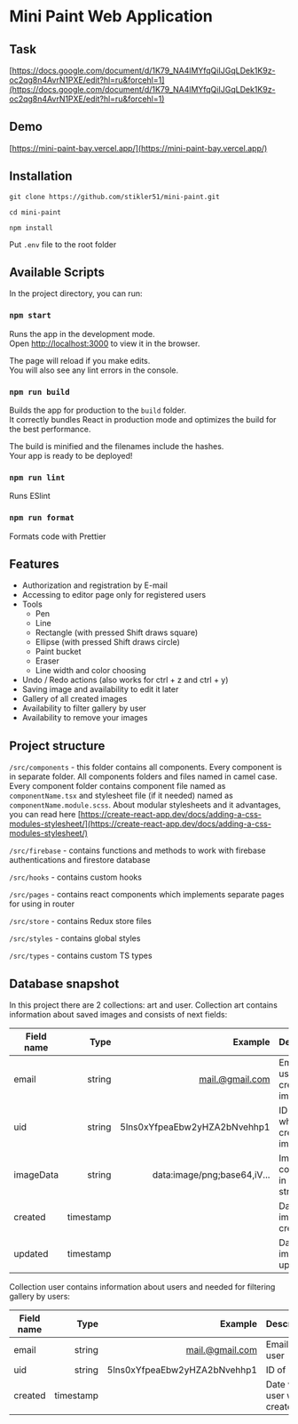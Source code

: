 # Mini Paint Web Application

## Task

[https://docs.google.com/document/d/1K79_NA4lMYfqQiIJGqLDek1K9z-oc2qg8n4AvrN1PXE/edit?hl=ru&forcehl=1](https://docs.google.com/document/d/1K79_NA4lMYfqQiIJGqLDek1K9z-oc2qg8n4AvrN1PXE/edit?hl=ru&forcehl=1)

## Demo

[https://mini-paint-bay.vercel.app/](https://mini-paint-bay.vercel.app/)

## Installation

`git clone https://github.com/stikler51/mini-paint.git`

`cd mini-paint`

`npm install`

Put `.env` file to the root folder

## Available Scripts

In the project directory, you can run:

### `npm start`

Runs the app in the development mode.\
Open [http://localhost:3000](http://localhost:3000) to view it in the browser.

The page will reload if you make edits.\
You will also see any lint errors in the console.

### `npm run build`

Builds the app for production to the `build` folder.\
It correctly bundles React in production mode and optimizes the build for the best performance.

The build is minified and the filenames include the hashes.\
Your app is ready to be deployed!

### `npm run lint`

Runs ESlint

### `npm run format`

Formats code with Prettier

## Features

- Authorization and registration by E-mail
- Accessing to editor page only for registered users
- Tools
  - Pen
  - Line
  - Rectangle (with pressed Shift draws square)
  - Ellipse (with pressed Shift draws circle)
  - Paint bucket
  - Eraser
  - Line width and color choosing
- Undo / Redo actions (also works for ctrl + z and ctrl + y)
- Saving image and availability to edit it later
- Gallery of all created images
- Availability to filter gallery by user
- Availability to remove your images

## Project structure

`/src/components` - this folder contains all components. Every component is in separate folder. All components folders and files named in camel case. Every component folder contains component file named as `componentName.tsx` and stylesheet file (if it needed) named as `componentName.module.scss`. About modular stylesheets and it advantages, you can read here [https://create-react-app.dev/docs/adding-a-css-modules-stylesheet/](https://create-react-app.dev/docs/adding-a-css-modules-stylesheet/)

`/src/firebase` - contains functions and methods to work with firebase authentications and firestore database

`/src/hooks` - contains custom hooks

`/src/pages` - contains react components which implements separate pages for using in router

`/src/store` - contains Redux store files

`/src/styles` - contains global styles

`/src/types` - contains custom TS types

## Database snapshot

In this project there are 2 collections: art and user. Collection art contains information about saved images and consists of next fields:

| Field name |      Type |                      Example | Description                             |
| ---------- | --------: | ---------------------------: | --------------------------------------- |
| email      |    string |              mail.@gmail.com | Email of user, which creates this image |
| uid        |    string | 5lns0xYfpeaEbw2yHZA2bNvehhp1 | ID of user, which creates this image    |
| imageData  |    string |  data:image/png;base64,iV... | Image converted in Base64 string        |
| created    | timestamp |                              | Date when image was created             |
| updated    | timestamp |                              | Date when image was updated             |

Collection user contains information about users and needed for filtering gallery by users:

| Field name |      Type |                      Example | Description                |
| ---------- | --------: | ---------------------------: | -------------------------- |
| email      |    string |              mail.@gmail.com | Email of user              |
| uid        |    string | 5lns0xYfpeaEbw2yHZA2bNvehhp1 | ID of user                 |
| created    | timestamp |                              | Date when user was created |
